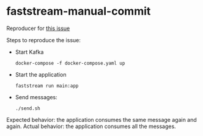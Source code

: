 # faststream-manual-commit

Reproducer for [this issue](https://github.com/airtai/faststream/issues/1001#issuecomment-2060454302)

Steps to reproduce the issue:

- Start Kafka
  ```
  docker-compose -f docker-compose.yaml up
  ```
- Start the application
  ```
  faststream run main:app
  ```
- Send messages:
  ```
  ./send.sh
  ```

Expected behavior: the application consumes the same message again and again.
Actual behavior: the application consumes all the messages.
